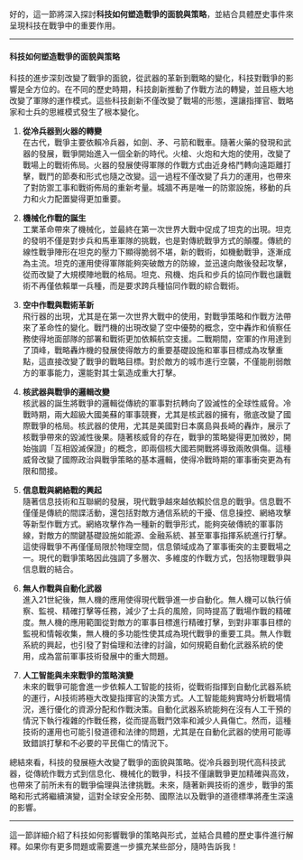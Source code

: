 好的，這一節將深入探討**科技如何塑造戰爭的面貌與策略**，並結合具體歷史事件來呈現科技在戰爭中的重要作用。

---

#### 科技如何塑造戰爭的面貌與策略

科技的進步深刻改變了戰爭的面貌，從武器的革新到戰略的變化，科技對戰爭的影響是全方位的。在不同的歷史時期，科技創新推動了作戰方法的轉變，並且極大地改變了軍隊的運作模式。這些科技創新不僅改變了戰場的形態，還讓指揮官、戰略家和士兵的思維模式發生了根本變化。

1. **從冷兵器到火器的轉變**  
   在古代，戰爭主要依賴冷兵器，如劍、矛、弓箭和戰車。隨著火藥的發現和武器的發展，戰爭開始進入一個全新的時代。火槍、火炮和大炮的使用，改變了戰場上的戰術佈局。火器的發展使得軍隊的作戰方式由近身格鬥轉向遠距離打擊，戰鬥的節奏和形式也隨之改變。這一過程不僅改變了兵力的運用，也帶來了對防禦工事和戰術佈局的重新考量。城牆不再是唯一的防禦設施，移動的兵力和火力配置變得更加重要。

2. **機械化作戰的誕生**  
   工業革命帶來了機械化，並最終在第一次世界大戰中促成了坦克的出現。坦克的發明不僅是對步兵和馬車軍隊的挑戰，也是對傳統戰爭方式的顛覆。傳統的線性戰爭陣形在坦克的壓力下顯得脆弱不堪，新的戰術，如機動戰爭，逐漸成為主流。坦克的運用使得軍隊能夠突破敵方的防線，並迅速向敵後發起攻擊，從而改變了大規模陣地戰的格局。坦克、飛機、炮兵和步兵的協同作戰也讓戰術不再僅依賴單一兵種，而是要求跨兵種協同作戰的綜合戰術。

3. **空中作戰與戰術革新**  
   飛行器的出現，尤其是在第一次世界大戰中的使用，對戰爭策略和作戰方法帶來了革命性的變化。戰鬥機的出現改變了空中優勢的概念，空中轟炸和偵察任務使得地面部隊的部署和戰術更加依賴航空支援。二戰期間，空軍的作用達到了頂峰，戰略轟炸機的發展使得敵方的重要基礎設施和軍事目標成為攻擊重點，這直接改變了戰爭的戰略目標。對於敵方的城市進行空襲，不僅能削弱敵方的軍事能力，還能對其士氣造成重大打擊。

4. **核武器與戰爭的邏輯改變**  
   核武器的誕生將戰爭的邏輯從傳統的軍事對抗轉向了毀滅性的全球性威脅。冷戰時期，兩大超級大國美蘇的軍事競賽，尤其是核武器的擁有，徹底改變了國際戰爭的格局。核武器的使用，尤其是美國對日本廣島與長崎的轟炸，展示了核戰爭帶來的毀滅性後果。隨著核威脅的存在，戰爭的策略變得更加微妙，開始強調「互相毀滅保證」的概念，即兩個核大國若開戰將導致兩敗俱傷。這種威脅改變了國際政治與戰爭策略的基本邏輯，使得冷戰時期的軍事衝突更為有限和間接。

5. **信息戰與網絡戰的興起**  
   隨著信息技術和互聯網的發展，現代戰爭越來越依賴於信息的戰爭。信息戰不僅僅是傳統的間諜活動，還包括對敵方通信系統的干擾、信息操控、網絡攻擊等新型作戰方式。網絡攻擊作為一種新的戰爭形式，能夠突破傳統的軍事防線，對敵方的關鍵基礎設施如能源、金融系統、甚至軍事指揮系統進行打擊。這使得戰爭不再僅僅局限於物理空間，信息領域成為了軍事衝突的主要戰場之一。現代的戰爭策略因此強調了多層次、多維度的作戰方式，包括物理戰爭與信息戰的結合。

6. **無人作戰與自動化武器**  
   進入21世紀後，無人機的應用使得現代戰爭進一步自動化。無人機可以執行偵察、監視、精確打擊等任務，減少了士兵的風險，同時提高了戰場作戰的精確度。無人機的應用範圍從對敵方的軍事目標進行精確打擊，到對非軍事目標的監視和情報收集，無人機的多功能性使其成為現代戰爭的重要工具。無人作戰系統的興起，也引發了對倫理和法律的討論，如何規範自動化武器系統的使用，成為當前軍事技術發展中的重大問題。

7. **人工智能與未來戰爭的策略演變**  
   未來的戰爭可能會進一步依賴人工智能的技術，從戰術指揮到自動化武器系統的運行，AI技術將極大改變指揮官的決策方式。人工智能能夠實時分析戰場情況，進行優化的資源分配和作戰決策。自動化武器系統能夠在沒有人工干預的情況下執行複雜的作戰任務，從而提高戰鬥效率和減少人員傷亡。然而，這種技術的運用也可能引發道德和法律的問題，尤其是在自動化武器的使用可能導致錯誤打擊和不必要的平民傷亡的情況下。

總結來看，科技的發展極大改變了戰爭的面貌與策略。從冷兵器到現代高科技武器，從傳統作戰方式到信息化、機械化的戰爭，科技不僅讓戰爭更加精確與高效，也帶來了前所未有的戰爭倫理與法律挑戰。未來，隨著新興技術的進步，戰爭的策略和形式將繼續演變，這對全球安全形勢、國際法以及戰爭的道德標準將產生深遠的影響。

---

這一節詳細介紹了科技如何影響戰爭的策略與形式，並結合具體的歷史事件進行解釋。如果你有更多問題或需要進一步擴充某些部分，隨時告訴我！